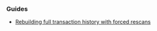 ### Guides

* [Rebuilding full transaction history with forced rescans](https://github.com/pkt-cash/bigchaind/bigchainwallet/tree/develop/docs/force_rescans.md)
